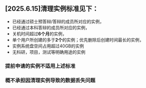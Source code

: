 ## [2025.6.15]清理实例标准见下：
- 已经通过硕士预答辩/答辩的成员所对应的实例，
- 已经通过本科答辩的成员所对应的实例，
- 关机时间超过**6个月**的实例，
- 单个用户所创建的多于**2个**的实例；优先删除后创建时间最长的实例，
- 实例系统盘空间占用超过40GB的实例
- 无科研，项目，测试等明确用途的实例

### 提前申请的实例不适用上述标准
### 概不承担因清理实例导致的数据丢失问题
